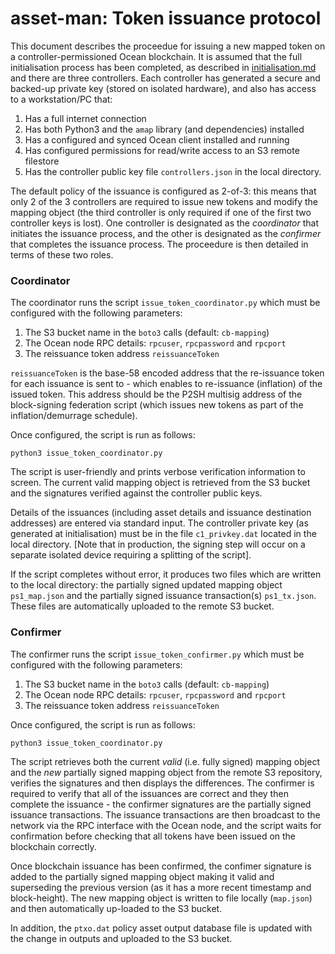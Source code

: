 # asset-man: Token issuance protocol

This document describes the proceedue for issuing a new mapped token on a controller-permissioned Ocean blockchain. It is assumed that the full initialisation process has been completed, as described in [initialisation.md](initialisation.md) and there are three controllers. Each controller has generated a secure and backed-up private key (stored on isolated hardware), and also has access to a workstation/PC that:

1. Has a full internet connection 
2. Has both Python3 and the `amap` library (and dependencies) installed 
3. Has a configured and synced Ocean client installed and running 
4. Has configured permissions for read/write access to an S3 remote filestore 
5. Has the controller public key file `controllers.json` in the local directory. 

The default policy of the issuance is configured as 2-of-3: this means that only 2 of the 3 controllers are required to issue new tokens and modify the mapping object (the third controller is only required if one of the first two controller keys is lost). One controller is designated as the _coordinator_ that initiates the issuance process, and the other is designated as the _confirmer_ that completes the issuance process. The proceedure is then detailed in terms of these two roles. 

### Coordinator

The coordinator runs the script `issue_token_coordinator.py` which must be configured with the following parameters:

1. The S3 bucket name in the `boto3` calls (default: `cb-mapping`)
2. The Ocean node RPC details: `rpcuser`, `rpcpassword` and `rpcport`
3. The reissuance token address `reissuanceToken`

`reissuanceToken` is the base-58 encoded address that the re-issuance token for each issuance is sent to - which enables to re-issuance (inflation) of the issued token. This address should be the P2SH multisig address of the block-signing federation script (which issues new tokens as part of the inflation/demurrage schedule). 

Once configured, the script is run as follows:

`python3 issue_token_coordinator.py`

The script is user-friendly and prints verbose verification information to screen. The current valid mapping object is retrieved from the S3 bucket and the signatures verified against the controller public keys. 

Details of the issuances (including asset details and issuance destination addresses) are entered via standard input. The controller private key (as generated at initialisation) must be in the file `c1_privkey.dat` located in the local directory. [Note that in production, the signing step will occur on a separate isolated device requiring a splitting of the script]. 

If the script completes without error, it produces two files which are written to the local directory: the partially signed updated mapping object `ps1_map.json` and the partially signed issuance transaction(s) `ps1_tx.json`. These files are automatically uploaded to the remote S3 bucket. 

### Confirmer

The confirmer runs the script `issue_token_confirmer.py` which must be configured with the following parameters:

1. The S3 bucket name in the `boto3` calls (default: `cb-mapping`)
2. The Ocean node RPC details: `rpcuser`, `rpcpassword` and `rpcport`
3. The reissuance token address `reissuanceToken`

Once configured, the script is run as follows:

`python3 issue_token_coordinator.py`

The script retrieves both the current _valid_ (i.e. fully signed) mapping object and the _new_ partially signed mapping object from the remote S3 repository, verifies the signatures and then displays the differences. The confirmer is required to verify that all of the issuances are correct and they then complete the issuance - the confirmer signatures are the partially signed issuance transactions. The issuance transactions are then broadcast to the network via the RPC interface with the Ocean node, and the script waits for confirmation before checking that all tokens have been issued on the blockchain correctly. 

Once blockchain issuance has been confirmed, the confimer signature is added to the partially signed mapping object making it valid and superseding the previous version (as it has a more recent timestamp and block-height). The new mapping object is written to file locally (`map.json`) and then automatically up-loaded to the S3 bucket. 

In addition, the `ptxo.dat` policy asset output database file is updated with the change in outputs and uploaded to the S3 bucket. 
